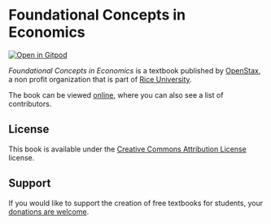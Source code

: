 # Foundational Concepts in Economics

[![Open in Gitpod](https://gitpod.io/button/open-in-gitpod.svg)](https://gitpod.io/from-referrer/)

_Foundational Concepts in Economics_ is a textbook published by [OpenStax](https://openstax.org/), a non profit organization that is part of [Rice University](https://www.rice.edu/).

The book can be viewed [online](https://github.com/cnx-user-books/cnxbook-foundational-concepts-in-economics/releases/latest), where you can also see a list of contributors.

## License
This book is available under the [Creative Commons Attribution License](./LICENSE) license.

## Support
If you would like to support the creation of free textbooks for students, your [donations are welcome](https://riceconnect.rice.edu/donation/support-openstax-banner).

